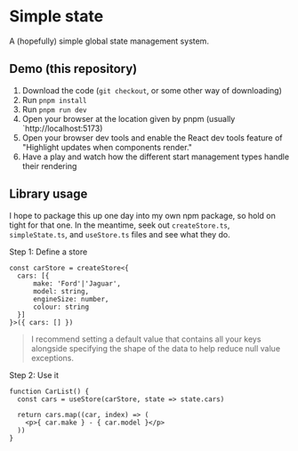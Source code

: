 # Simple state

A (hopefully) simple global state management system.

## Demo (this repository)

1. Download the code (`git checkout`, or some other way of downloading)
2. Run `pnpm install`
3. Run `pnpm run dev`
4. Open your browser at the location given by pnpm (usually `http://localhost:5173)
5. Open your browser dev tools and enable the React dev tools feature of "Highlight updates when components render."
6. Have a play and watch how the different start management types handle their rendering

## Library usage

I hope to package this up one day into my own npm package, so hold on tight for that one.
In the meantime, seek out `createStore.ts`, `simpleState.ts`, and `useStore.ts` files and see what they do.


Step 1: Define a store
```tsx
const carStore = createStore<{
  cars: [{
      make: 'Ford'|'Jaguar',
      model: string,
      engineSize: number,
      colour: string
  }]
}>({ cars: [] })
```

> I recommend setting a default value that contains all your keys alongside specifying the shape of the data to help
> reduce null value exceptions.


Step 2: Use it
```tsx
function CarList() {
  const cars = useStore(carStore, state => state.cars)
  
  return cars.map((car, index) => (
    <p>{ car.make } - { car.model }</p>
  ))
}
```